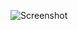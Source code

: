 ![Screenshot](https://user-images.githubusercontent.com/26855066/108571725-20641400-7311-11eb-9767-22e726284f53.png)
